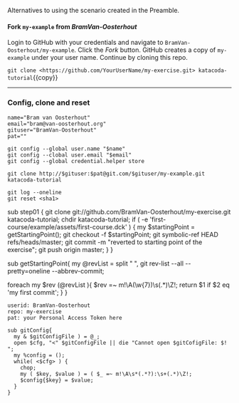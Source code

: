 
Alternatives to using the scenario created in the Preamble.

#### Fork `my-example` from _BramVan-Oosterhout_	

Login to GitHub with your credentials and navigate to `BramVan-Oosterhout/my-example`. Click the _Fork_ button. GitHub creates a copy of `my-example` under your user name. Continue by cloning this repo.

`git clone <https://github.com/YourUserName/my-exercise.git> katacoda-tutorial`{{copy}}

----

### Config, clone and reset	

```
name="Bram van Oosterhout"
email="bram@van-oosterhout.org"
gituser="BramVan-Oosterhout"
pat=""

git config --global user.name "$name"
git config --clobal user.email "$email"
git config --global credential.helper store

git clone http://$gituser:$pat@git.com/$gituser/my-example.git katacoda-tutorial

git log --oneline
git reset <sha1>
```

 sub step01 \{ git clone git://github.com/BramVan-Oosterhout/my-exercise.git katacoda-tutorial; chdir katacoda-tutorial; if ( -e 'first-course/example/assets/first-course.dck' ) \{ my $startingPoint = getStartingPoint(); git checkout -f $startingPoint; git symbolic-ref HEAD refs/heads/master; git commit -m "reverted to starting point of the exercise"; git push origin master; \} \}

 sub getStartingPoint\{ my @revList = split " ", git rev-list --all --pretty=oneline --abbrev-commit;

 foreach my $rev (@revList )\{ $rev =~ m!\\A(\\w\{7\})\\s(.\*)\\Z!; return $1 if $2 eq 'my first commit'; \} \}

```
userid: BramVan-Oosterhout
repo: my-exercise
pat: your Personal Access Token here
```

```
sub gitConfig{
  my & $gitConfigFile ) = @_;
  open $cfg, "<" $gitConfigFile || die "Cannot open $gitCofigFile: $!
";
  my %config = ();
  while( <$cfg> ) {
    chop;
    my ( $key, $value ) = ( $_ =~ m!\A\s*(.*?):\s+(.*)\Z!;
    $config{$key} = $value;
  }
}
```